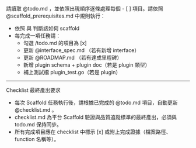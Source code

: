 請讀取 @todo.md ，並依照出現順序逐條處理每個 - [ ] 項目。請依照 @scaffold_prerequisites.md  中規則執行：

- 依照 <!-- SCAFFOLD_TYPE --> 與 <!-- TARGET --> 判斷該如何 scaffold
- 每完成一項任務請：
  - 勾選 /todo.md 的項目為 [x]
  - 更新 @interface_spec.md （若有新增 interface）
  - 更新 @ROADMAP.md （若有達成里程碑）
  - 新增 plugin schema + plugin doc（若是 plugin 類型）
  - 補上測試檔 plugin_test.go（若是 plugin）

---

Checklist 最終產出要求

- 每次 Scaffold 任務執行後，請根據已完成的 @todo.md  項目，自動更新 @checklist.md 。
- checklist.md 為平台 Scaffold 驗證與品質追蹤標準的最終產出，必須與 todo.md 保持同步。
- 所有完成項目應在 checklist 中標示 [x] 或附上完成證據（檔案路徑、function 名稱等）。